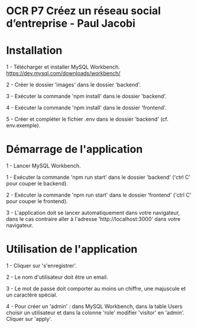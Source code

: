 # OCR P7 Créez un réseau social d’entreprise - Paul Jacobi

# Installation

1 - Télécharger et installer MySQL Workbench. https://dev.mysql.com/downloads/workbench/

2 - Créer le dossier 'images' dans le dossier 'backend'.

3 - Exécuter la commande 'npm install' dans le dossier 'backend'.

4 - Exécuter la commande 'npm install' dans le dossier 'frontend'.

5 - Créer et compléter le fichier .env dans le dossier 'backend' (cf. env.exemple).

# Démarrage de l'application

1 - Lancer MySQL Workbench.

1 - Exécuter la commande 'npm run start' dans le dossier 'backend' ('ctrl C' pour couper le backend).

2 - Exécuter la commande 'npm run start' dans le dossier 'frontend' ('ctrl C' pour couper le frontend).

3 - L'application doit se lancer automatiquement dans votre navigateur, dans le cas contraire aller à l'adresse 'http://localhost:3000' dans votre navigateur.

# Utilisation de l'application

1 - Cliquer sur 's'enregistrer'.

2 - Le nom d'utilisateur doit être un email.

3 - Le mot de passe doit comporter au moins un chiffre, une majuscule et un caractère spécial.

4 - Pour créer un 'admin' : dans MySQL Workbench, dans la table Users choisir un utilisateur et dans la colonne 'role' modifier 'visitor' en 'admin'. Cliquer sur 'apply'.
